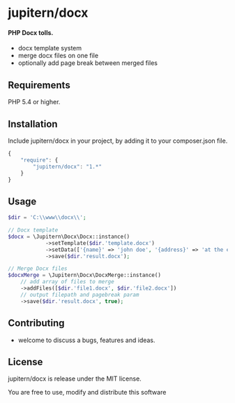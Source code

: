 # jupitern/docx
#### PHP Docx tolls.

- docx template system
- merge docx files on one file
- optionally add page break between merged files

## Requirements

PHP 5.4 or higher.

## Installation

Include jupitern/docx in your project, by adding it to your composer.json file.
```javascript
{
    "require": {
        "jupitern/docx": "1.*"
    }
}
```

## Usage
```php
$dir = 'C:\\www\\docx\\';

// Docx template
$docx = \Jupitern\Docx\Docx::instance()
			->setTemplate($dir.'template.docx')
			->setData(['{name}' => 'john doe', '{address}' => 'at the end of the road'])
			->save($dir.'result.docx');

// Merge Docx files
$docxMerge = \Jupitern\Docx\DocxMerge::instance()
    // add array of files to merge
	->addFiles([$dir.'file1.docx', $dir.'file2.docx'])
    // output filepath and pagebreak param
	->save($dir.'result.docx', true);

```

## Contributing

 - welcome to discuss a bugs, features and ideas.

## License

jupitern/docx is release under the MIT license.

You are free to use, modify and distribute this software

